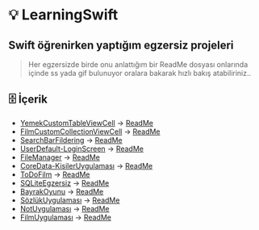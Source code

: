 # 💡 LearningSwift
## Swift öğrenirken yaptığım egzersiz projeleri
> Her egzersizde birde onu anlattığım bir ReadMe dosyası onlarında içinde ss yada gif bulunuyor oralara bakarak hızlı bakış atabiliriniz..


## 🗄 İçerik
+ [YemekCustomTableViewCell](https://github.com/yasinozmeen/LearningSwift/tree/main/√YemekSepetiUygulaması) -> [ReadMe](https://github.com/yasinozmeen/LearningSwift/blob/main/√YemekSepetiUygulaması/37ReadME.md)
+ [FilmCustomCollectionViewCell](https://github.com/yasinozmeen/LearningSwift/tree/main/√CollectionViewFilmUygulamasi) -> [ReadMe](https://github.com/yasinozmeen/LearningSwift/blob/main/√CollectionViewFilmUygulamasi/40README.md)
+ [SearchBarFildering](https://github.com/yasinozmeen/LearningSwift/tree/main/√SearchBarANDTableView) -> [ReadMe](https://github.com/yasinozmeen/LearningSwift/blob/main/√SearchBarANDTableView/41readME.md)
+ [UserDefault-LoginScreen](https://github.com/yasinozmeen/LearningSwift/tree/main/√LoginEkraniUserDefault) -> [ReadMe](https://github.com/yasinozmeen/LearningSwift/blob/main/√LoginEkraniUserDefault/43readMe.md)
+ [FileManager](https://github.com/yasinozmeen/LearningSwift/tree/main/√FileIslemleri) -> [ReadMe](https://github.com/yasinozmeen/LearningSwift/blob/main/√FileIslemleri/44ReadMe.md)
+ [CoreData-KisilerUygulaması](https://github.com/yasinozmeen/LearningSwift/tree/main/√CoreDataKisilerUygulaması) -> [ReadMe](https://github.com/yasinozmeen/LearningSwift/blob/main/√CoreDataKisilerUygulaması/45ReadMe.md)
+ [ToDoFilm](https://github.com/yasinozmeen/LearningSwift/tree/main/√ToDoFilm) -> [ReadMe](https://github.com/yasinozmeen/LearningSwift/blob/main/√ToDoFilm/ReadMe.md)
+ [SQLiteEgzersiz](https://github.com/yasinozmeen/LearningSwift/tree/main/√SQLiteUygulamalari) -> [ReadMe](https://github.com/yasinozmeen/LearningSwift/blob/main/√SQLiteUygulamalari/46ReadME.md)
+ [BayrakOyunu](https://github.com/yasinozmeen/LearningSwift/tree/main/√BayrakUygulamasi) -> [ReadMe](https://github.com/yasinozmeen/LearningSwift/blob/main/√BayrakUygulamasi/47readMe.md)
+ [SözlükUygulaması](https://github.com/yasinozmeen/LearningSwift/tree/main/SozlukUygulaması) -> [ReadMe](https://github.com/yasinozmeen/LearningSwift/blob/main/SozlukUygulaması/readMe.md)
+ [NotUygulaması](https://github.com/yasinozmeen/LearningSwift/blob/main/notUygulamasi) -> [ReadMe](https://github.com/yasinozmeen/LearningSwift/blob/main/notUygulamasi/readMe.md)
+ [FilmUygulaması](https://github.com/yasinozmeen/LearningSwift/blob/main/FilmUygulaması) -> [ReadMe](https://github.com/yasinozmeen/LearningSwift/blob/main/FilmUygulaması/readMe.md)
